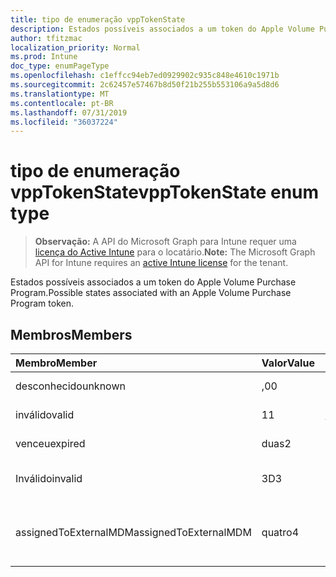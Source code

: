 ```yaml
---
title: tipo de enumeração vppTokenState
description: Estados possíveis associados a um token do Apple Volume Purchase Program.
author: tfitzmac
localization_priority: Normal
ms.prod: Intune
doc_type: enumPageType
ms.openlocfilehash: c1effcc94eb7ed0929902c935c848e4610c1971b
ms.sourcegitcommit: 2c62457e57467b8d50f21b255b553106a9a5d8d6
ms.translationtype: MT
ms.contentlocale: pt-BR
ms.lasthandoff: 07/31/2019
ms.locfileid: "36037224"
---
```

# <a name="vpptokenstate-enum-type"></a><span data-ttu-id="55753-103">tipo de enumeração vppTokenState</span><span class="sxs-lookup"><span data-stu-id="55753-103">vppTokenState enum type</span></span>

> <span data-ttu-id="55753-104">**Observação:** A API do Microsoft Graph para Intune requer uma [licença do Active Intune](https://go.microsoft.com/fwlink/?linkid=839381) para o locatário.</span><span class="sxs-lookup"><span data-stu-id="55753-104">**Note:** The Microsoft Graph API for Intune requires an [active Intune license](https://go.microsoft.com/fwlink/?linkid=839381) for the tenant.</span></span>

<span data-ttu-id="55753-105">Estados possíveis associados a um token do Apple Volume Purchase Program.</span><span class="sxs-lookup"><span data-stu-id="55753-105">Possible states associated with an Apple Volume Purchase Program token.</span></span>

## <a name="members"></a><span data-ttu-id="55753-106">Membros</span><span class="sxs-lookup"><span data-stu-id="55753-106">Members</span></span>
|<span data-ttu-id="55753-107">Membro</span><span class="sxs-lookup"><span data-stu-id="55753-107">Member</span></span>|<span data-ttu-id="55753-108">Valor</span><span class="sxs-lookup"><span data-stu-id="55753-108">Value</span></span>|<span data-ttu-id="55753-109">Descrição</span><span class="sxs-lookup"><span data-stu-id="55753-109">Description</span></span>|
|:---|:---|:---|
|<span data-ttu-id="55753-110">desconhecido</span><span class="sxs-lookup"><span data-stu-id="55753-110">unknown</span></span>|<span data-ttu-id="55753-111">,0</span><span class="sxs-lookup"><span data-stu-id="55753-111">0</span></span>|<span data-ttu-id="55753-112">Estado padrão.</span><span class="sxs-lookup"><span data-stu-id="55753-112">Default state.</span></span>|
|<span data-ttu-id="55753-113">inválido</span><span class="sxs-lookup"><span data-stu-id="55753-113">valid</span></span>|<span data-ttu-id="55753-114">1</span><span class="sxs-lookup"><span data-stu-id="55753-114">1</span></span>|<span data-ttu-id="55753-115">O token é válido.</span><span class="sxs-lookup"><span data-stu-id="55753-115">Token is valid.</span></span>|
|<span data-ttu-id="55753-116">venceu</span><span class="sxs-lookup"><span data-stu-id="55753-116">expired</span></span>|<span data-ttu-id="55753-117">duas</span><span class="sxs-lookup"><span data-stu-id="55753-117">2</span></span>|<span data-ttu-id="55753-118">O token expirou.</span><span class="sxs-lookup"><span data-stu-id="55753-118">Token is expired.</span></span>|
|<span data-ttu-id="55753-119">Inválido</span><span class="sxs-lookup"><span data-stu-id="55753-119">invalid</span></span>|<span data-ttu-id="55753-120">3D</span><span class="sxs-lookup"><span data-stu-id="55753-120">3</span></span>|<span data-ttu-id="55753-121">O token é inválido.</span><span class="sxs-lookup"><span data-stu-id="55753-121">Token is invalid.</span></span>|
|<span data-ttu-id="55753-122">assignedToExternalMDM</span><span class="sxs-lookup"><span data-stu-id="55753-122">assignedToExternalMDM</span></span>|<span data-ttu-id="55753-123">quatro</span><span class="sxs-lookup"><span data-stu-id="55753-123">4</span></span>|<span data-ttu-id="55753-124">O token é gerenciado por outro serviço MDM.</span><span class="sxs-lookup"><span data-stu-id="55753-124">Token is managed by another MDM Service.</span></span>|



